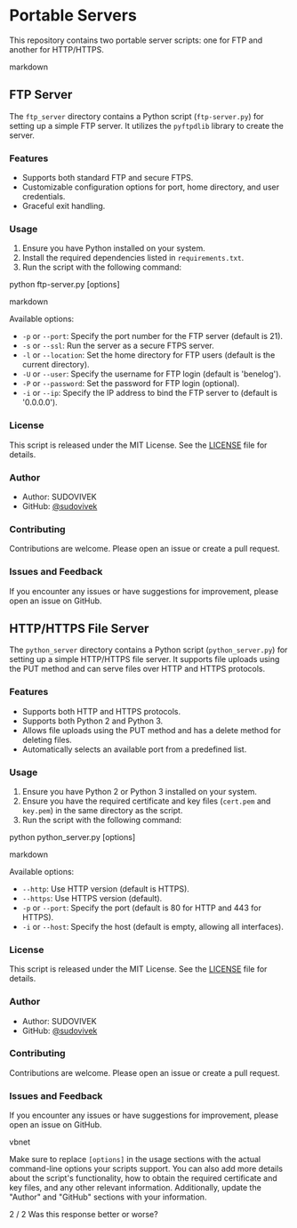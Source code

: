 # Portable Servers

This repository contains two portable server scripts: one for FTP and another for HTTP/HTTPS.

markdown

## FTP Server

The `ftp_server` directory contains a Python script (`ftp-server.py`) for setting up a simple FTP server. It utilizes the `pyftpdlib` library to create the server. 

### Features

- Supports both standard FTP and secure FTPS.
- Customizable configuration options for port, home directory, and user credentials.
- Graceful exit handling.

### Usage

1. Ensure you have Python installed on your system.
2. Install the required dependencies listed in `requirements.txt`.
3. Run the script with the following command:
   

python ftp-server.py [options]

markdown


Available options:

- `-p` or `--port`: Specify the port number for the FTP server (default is 21).
- `-s` or `--ssl`: Run the server as a secure FTPS server.
- `-l` or `--location`: Set the home directory for FTP users (default is the current directory).
- `-U` or `--user`: Specify the username for FTP login (default is 'benelog').
- `-P` or `--password`: Set the password for FTP login (optional).
- `-i` or `--ip`: Specify the IP address to bind the FTP server to (default is '0.0.0.0').

### License

This script is released under the MIT License. See the [LICENSE](./ftp_server/LICENSE) file for details.

### Author

- Author: SUDOVIVEK
- GitHub: [@sudovivek](https://github.com/sudovivek)

### Contributing

Contributions are welcome. Please open an issue or create a pull request.

### Issues and Feedback

If you encounter any issues or have suggestions for improvement, please open an issue on GitHub.

## HTTP/HTTPS File Server

The `python_server` directory contains a Python script (`python_server.py`) for setting up a simple HTTP/HTTPS file server. It supports file uploads using the PUT method and can serve files over HTTP and HTTPS protocols.

### Features

- Supports both HTTP and HTTPS protocols.
- Supports both Python 2 and Python 3.
- Allows file uploads using the PUT method and has a delete method for deleting files.
- Automatically selects an available port from a predefined list.

### Usage

1. Ensure you have Python 2 or Python 3 installed on your system.
2. Ensure you have the required certificate and key files (`cert.pem` and `key.pem`) in the same directory as the script.
3. Run the script with the following command:

python python_server.py [options]

markdown


Available options:

- `--http`: Use HTTP version (default is HTTPS).
- `--https`: Use HTTPS version (default).
- `-p` or `--port`: Specify the port (default is 80 for HTTP and 443 for HTTPS).
- `-i` or `--host`: Specify the host (default is empty, allowing all interfaces).

### License

This script is released under the MIT License. See the [LICENSE](./python_server/LICENSE) file for details.

### Author

- Author: SUDOVIVEK
- GitHub: [@sudovivek](https://github.com/sudovivek)

### Contributing

Contributions are welcome. Please open an issue or create a pull request.

### Issues and Feedback

If you encounter any issues or have suggestions for improvement, please open an issue on GitHub.

vbnet


Make sure to replace `[options]` in the usage sections with the actual command-line options your scripts support. You can also add more details about the script's functionality, how to obtain the required certificate and key files, and any other relevant information. Additionally, update the "Author" and "GitHub" sections with your information.

2 / 2
Was this response better or worse?
